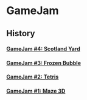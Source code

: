 # GameJam #


## History ##

#### [GameJam #4: Scotland Yard](https://github.com/pkubiak/gamejam/blob/master/04_20200328.md) ####

#### [GameJam #3: Frozen Bubble](https://github.com/pkubiak/gamejam/blob/master/03_20200321.md) ####

#### [GameJam #2: Tetris](https://github.com/pkubiak/gamejam/blob/master/02_20200314.md) ####

#### [GameJam #1: Maze 3D](https://github.com/pkubiak/gamejam/blob/master/01_20200201.md) ####

